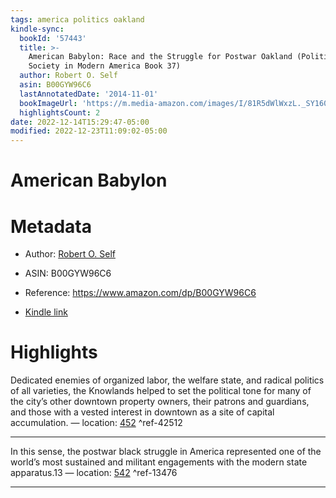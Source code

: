 ```yaml
---
tags: america politics oakland
kindle-sync:
  bookId: '57443'
  title: >-
    American Babylon: Race and the Struggle for Postwar Oakland (Politics and
    Society in Modern America Book 37)
  author: Robert O. Self
  asin: B00GYW96C6
  lastAnnotatedDate: '2014-11-01'
  bookImageUrl: 'https://m.media-amazon.com/images/I/81R5dWlWxzL._SY160.jpg'
  highlightsCount: 2
date: 2022-12-14T15:29:47-05:00
modified: 2022-12-23T11:09:02-05:00
---
```

# American Babylon

# Metadata

* Author: [Robert O. Self](https://www.amazon.com/Robert-O-Self/e/B001KEA5O6/ref=dp_byline_cont_ebooks_1)

* ASIN: B00GYW96C6

* Reference: <https://www.amazon.com/dp/B00GYW96C6>

* [Kindle link](kindle://book?action=open&asin=B00GYW96C6)

# Highlights

Dedicated enemies of organized labor, the welfare state, and radical politics of all varieties, the Knowlands helped to set the political tone for many of the city’s other downtown property owners, their patrons and guardians, and those with a vested interest in downtown as a site of capital accumulation. — location: [452](kindle://book?action=open&asin=B00GYW96C6&location=452) ^ref-42512

---

In this sense, the postwar black struggle in America represented one of the world’s most sustained and militant engagements with the modern state apparatus.13 — location: [542](kindle://book?action=open&asin=B00GYW96C6&location=542) ^ref-13476

---
